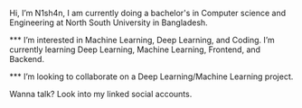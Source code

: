 Hi, I’m N1sh4n, 
I am currently doing a bachelor's in Computer science and Engineering at North South University in Bangladesh. 

*** I’m interested in Machine Learning, Deep Learning, and Coding. I’m currently learning Deep Learning, Machine Learning, Frontend, and Backend. 

*** I’m looking to collaborate on a Deep Learning/Machine Learning project. 

Wanna talk? Look into my linked social accounts.
